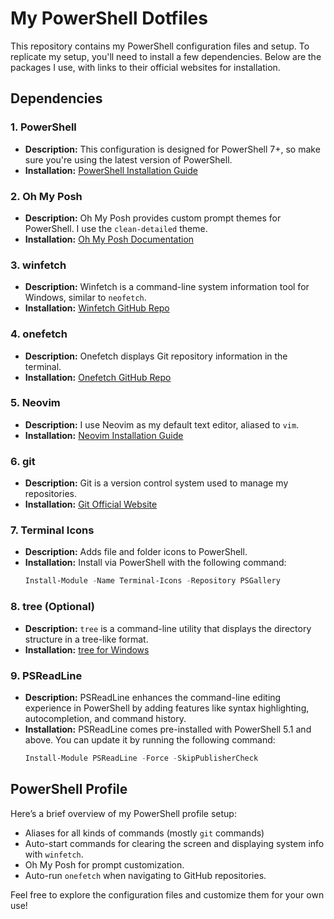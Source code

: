 # My PowerShell Dotfiles

This repository contains my PowerShell configuration files and setup. To replicate my setup, you'll need to install a few dependencies. Below are the packages I use, with links to their official websites for installation.

## Dependencies

### 1. **PowerShell**

- **Description:** This configuration is designed for PowerShell 7+, so make sure you're using the latest version of PowerShell.
- **Installation:** [PowerShell Installation Guide](https://aka.ms/install-powershell)

### 2. **Oh My Posh**

- **Description:** Oh My Posh provides custom prompt themes for PowerShell. I use the `clean-detailed` theme.
- **Installation:** [Oh My Posh Documentation](https://ohmyposh.dev/docs/installation)

### 3. **winfetch**

- **Description:** Winfetch is a command-line system information tool for Windows, similar to `neofetch`.
- **Installation:** [Winfetch GitHub Repo](https://github.com/kiedtl/winfetch)

### 4. **onefetch**

- **Description:** Onefetch displays Git repository information in the terminal.
- **Installation:** [Onefetch GitHub Repo](https://github.com/o2sh/onefetch)

### 5. **Neovim**

- **Description:** I use Neovim as my default text editor, aliased to `vim`.
- **Installation:** [Neovim Installation Guide](https://neovim.io)

### 6. **git**

- **Description:** Git is a version control system used to manage my repositories.
- **Installation:** [Git Official Website](https://git-scm.com/)

### 7. **Terminal Icons**

- **Description:** Adds file and folder icons to PowerShell.
- **Installation:** Install via PowerShell with the following command:
  ```powershell
  Install-Module -Name Terminal-Icons -Repository PSGallery
  ```

### 8. **tree (Optional)**

- **Description:** `tree` is a command-line utility that displays the directory structure in a tree-like format.
- **Installation:** [tree for Windows](https://gnuwin32.sourceforge.net/packages/tree.htm)

### 9. **PSReadLine**

- **Description:** PSReadLine enhances the command-line editing experience in PowerShell by adding features like syntax highlighting, autocompletion, and command history.
- **Installation:** PSReadLine comes pre-installed with PowerShell 5.1 and above. You can update it by running the following command:
  ```powershell
  Install-Module PSReadLine -Force -SkipPublisherCheck
  ```

## PowerShell Profile

Here’s a brief overview of my PowerShell profile setup:

- Aliases for all kinds of commands (mostly `git` commands)
- Auto-start commands for clearing the screen and displaying system info with `winfetch`.
- Oh My Posh for prompt customization.
- Auto-run `onefetch` when navigating to GitHub repositories.

Feel free to explore the configuration files and customize them for your own use!
